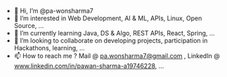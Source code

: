 - 👋 Hi, I’m @pa-wonsharma7
- 👀 I’m interested in Web Development, AI & ML, APIs, Linux, Open Source, ...
- 🌱 I’m currently learning Java, DS & Algo, REST APIs, React, Spring, ...
- 💞️ I’m looking to collaborate on developing projects, participation in Hackathons, learning, ...
- 📫 How to reach me ? Mail @ pa.wonsharma7@gmail.com , LinkedIn @ www.linkedin.com/in/pawan-sharma-a19746228, ...

<!---
pa-wonsharma7/pa-wonsharma7 is a ✨ special ✨ repository because its `README.md` (this file) appears on your GitHub profile.
You can click the Preview link to take a look at your changes.
--->

